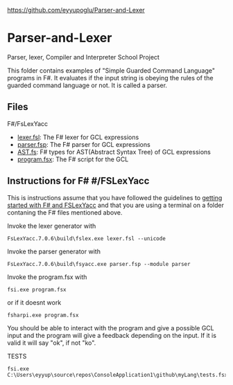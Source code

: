 https://github.com/eyyupoglu/Parser-and-Lexer

# Parser-and-Lexer
Parser, lexer, Compiler and Interpreter School Project

This folder contains examples of "Simple Guarded Command Language" programs in F#. It evaluates if the input string is obeying the rules of the guarded command language or not. It is called a parser.


## Files

F#/FsLexYacc
* [lexer.fsl](lexer.fsl): The F# lexer for GCL expressions
* [parser.fsp](parser.fsp): The F# parser for GCL expressions
* [AST.fs](AST.fs): F# types for AST(Abstract Syntax Tree) of GCL expressions
* [program.fsx](program.fsx): The F# script for the GCL

## Instructions for F# #/FSLexYacc

This is instructions assume that you have followed the guidelines to [getting started with F# and FSLexYacc](getting-started-fs.md) and that you are using a terminal on a folder contaning the F# files mentioned above.

Invoke the lexer generator with 

```
FsLexYacc.7.0.6\build\fslex.exe lexer.fsl --unicode
```
Invoke the parser generator with
```
FsLexYacc.7.0.6\build\fsyacc.exe parser.fsp --module parser
```
Invoke the program.fsx with

```
fsi.exe program.fsx
```
or if it doesnt work
```
fsharpi.exe program.fsx
```

You should be able to interact with the program and give a possible GCL input and the program will give a feedback depending on the input. If it is valid it will say "ok", if not "ko".

TESTS
```
fsi.exe C:\Users\eyyup\source\repos\ConsoleApplication1\github\myLang\tests.fsx
```
